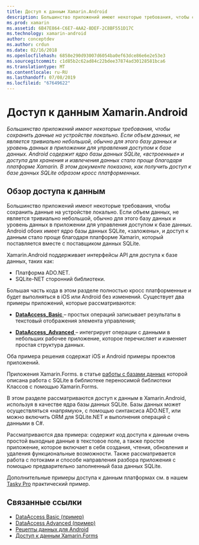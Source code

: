 ```yaml
---
title: Доступ к данным Xamarin.Android
description: Большинство приложений имеют некоторые требования, чтобы сохранить данные на устройстве локально. Если объем данных, не является тривиально небольшой, обычно для этого базу данных и уровень данных в приложении для управления доступом к базе данных.  Android содержит ядро базы данных SQLite, «встроенные» и доступа для хранения и извлечения данных стало проще благодаря платформе Xamarin. В этом документе показано, как получить доступ к базе данных SQLite образом кросс платформенных.
ms.prod: xamarin
ms.assetid: 6B47E864-C6E7-4AA2-8DEF-2C8BF551D17C
ms.technology: xamarin-android
author: conceptdev
ms.author: crdun
ms.date: 02/16/2018
ms.openlocfilehash: 6858e290d93007d6054ba0ef63dce86e6e2e53e3
ms.sourcegitcommit: c1d85b2c62ad84c22bdee37874ad30128581bca6
ms.translationtype: MT
ms.contentlocale: ru-RU
ms.lasthandoff: 07/08/2019
ms.locfileid: "67649622"
---
```

# <a name="xamarinandroid-data-access"></a>Доступ к данным Xamarin.Android

_Большинство приложений имеют некоторые требования, чтобы сохранить данные на устройстве локально. Если объем данных, не является тривиально небольшой, обычно для этого базу данных и уровень данных в приложении для управления доступом к базе данных.  Android содержит ядро базы данных SQLite, «встроенные» и доступа для хранения и извлечения данных стало проще благодаря платформе Xamarin. В этом документе показано, как получить доступ к базе данных SQLite образом кросс платформенных._

## <a name="data-access-overview"></a>Обзор доступа к данным

Большинство приложений имеют некоторые требования, чтобы сохранить данные на устройстве локально. Если объем данных, не является тривиально небольшой, обычно для этого базу данных и уровень данных в приложении для управления доступом к базе данных. Android обоих имеет ядро базы данных SQLite, «заложены», и доступ к данным стало проще благодаря платформе Xamarin, который поставляется вместе с поставщиком данных SQLite.

Xamarin.Android поддерживает интерфейсы API для доступа к базе данных, таких как:

- Платформа ADO.NET.
- SQLite-NET сторонний библиотеки.

Большая часть кода в этом разделе полностью кросс платформенные и будет выполняться в iOS или Android без изменений. Существует два примеры приложений, которые рассматриваются:

- [**DataAccess_Basic** ](https://github.com/xamarin/mobile-samples/tree/master/DataAccess/Basic) &ndash; простых операций записывает результаты в текстовый отображения элемента управления;

- [**DataAccess_Advanced** ](https://github.com/xamarin/mobile-samples/tree/master/DataAccess/Advanced) &ndash; интегрирует операции с данными в небольших рабочее приложение, которое перечисляет и изменяет простая структура данных.

Оба примера решения содержат iOS и Android примеры проектов приложений.

Приложения Xamarin.Forms. в статье [работы с базами данных](~/xamarin-forms/data-cloud/data/databases.md) которой описана работа с SQLite в библиотеке переносимой библиотеки Классов с помощью Xamarin.Forms.

В этом разделе рассматриваются доступ к данным в Xamarin.Android, используя в качестве ядра базы данных SQLite. Базы данных может осуществляться «напрямую», с помощью синтаксиса ADO.NET, или можно включить ORM для SQLite.NET и выполнения операций с данными в C#.

Рассматриваются два примера: содержит код доступа к данным очень простой выходные данные в текстовое поле, а также простое приложение, которое включает в себя создания, чтения, обновления и удаления функциональные возможности. Также рассматривается работа с потоками и способе направления разбора приложения с помощью предварительно заполненный база данных SQLite.

Дополнительные примеры доступа к данным платформах см. в нашем [Tasky Pro](~/cross-platform/app-fundamentals/building-cross-platform-applications/case-study-tasky.md) практический пример.


## <a name="related-links"></a>Связанные ссылки

- [DataAccess Basic (пример)](https://github.com/xamarin/mobile-samples/tree/master/DataAccess/Basic)
- [DataAccess Advanced (пример)](https://github.com/xamarin/mobile-samples/tree/master/DataAccess/Advanced)
- [Рецепты данных для Android](https://github.com/xamarin/recipes/tree/master/Recipes/android/data)
- [Доступ к данным Xamarin.Forms](~/xamarin-forms/data-cloud/data/databases.md)
